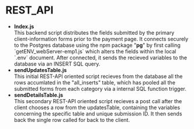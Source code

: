 # REST_API
<ul>
  <li><b>Index.js</b></li>
This backend script distributes the fields submitted by the primary client-information forms prior to the payment page.  It connects securely to the Postgres database using the npm package "<b>pg</b>" by first calling `getENV_webServer-emp1.js` which alters the fields within the local `.env` document.  After connected, it sends the recieved variables to the database via an INSERT SQL query.
  
  <li><b>sendUpdatesTable.js</b></li>
This initial REST-API oriented script recieves from the database all the rows accumlated in the "all_inserts" table, which has pooled all the submitted forms from each category via a internal SQL function trigger.
  
  <li><b>sendDetailsTable.js</b></li>
This secondary REST-API oriented script recieves a post call after the client chooses a row from the updatesTable, containing the variables concerning the specific table and unique submission ID.  It then sends back the single row called for back to the client.
